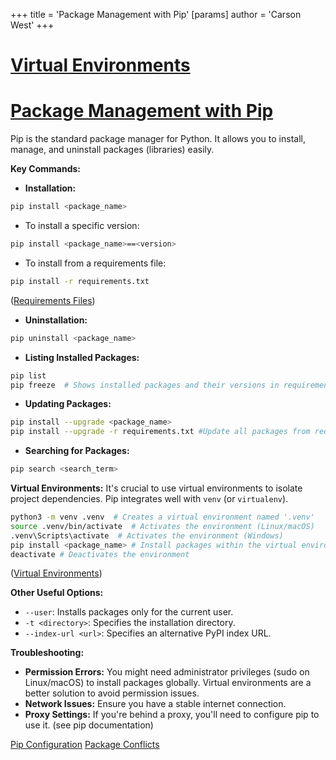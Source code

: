 +++
 title = 'Package Management with Pip'
[params]
	author = 'Carson West'
+++
# [Virtual Environments](./../virtual-environments/)
# [Package Management with Pip](./../package-management-with-pip/) 
Pip is the standard package manager for Python.  It allows you to install, manage, and uninstall packages (libraries) easily.

**Key Commands:**

* **Installation:**
```bash
pip install <package_name>
```
   * To install a specific version:
   ```bash
   pip install <package_name>==<version>
   ```
   * To install from a requirements file:
   ```bash
   pip install -r requirements.txt
   ```
   ([Requirements Files](./../requirements-files/))

* **Uninstallation:**
```bash
pip uninstall <package_name>
```

* **Listing Installed Packages:**
```bash
pip list
pip freeze  # Shows installed packages and their versions in requirements format.
```

* **Updating Packages:**
```bash
pip install --upgrade <package_name>
pip install --upgrade -r requirements.txt #Update all packages from requirements.txt
```

* **Searching for Packages:**
```bash
pip search <search_term>
```


**Virtual Environments:**  It's crucial to use virtual environments to isolate project dependencies.  Pip integrates well with `venv` (or `virtualenv`).

```bash
python3 -m venv .venv  # Creates a virtual environment named '.venv'
source .venv/bin/activate  # Activates the environment (Linux/macOS)
.venv\Scripts\activate  # Activates the environment (Windows)
pip install <package_name> # Install packages within the virtual environment
deactivate # Deactivates the environment
```
([Virtual Environments](./../virtual-environments/))


**Other Useful Options:**

* `--user`: Installs packages only for the current user.
* `-t <directory>`: Specifies the installation directory.
* `--index-url <url>`: Specifies an alternative PyPI index URL.


**Troubleshooting:**

* **Permission Errors:** You might need administrator privileges (sudo on Linux/macOS) to install packages globally.  Virtual environments are a better solution to avoid permission issues.
* **Network Issues:** Ensure you have a stable internet connection.
* **Proxy Settings:** If you're behind a proxy, you'll need to configure pip to use it. (see pip documentation)


[Pip Configuration](./../pip-configuration/)
[Package Conflicts](./../package-conflicts/)


